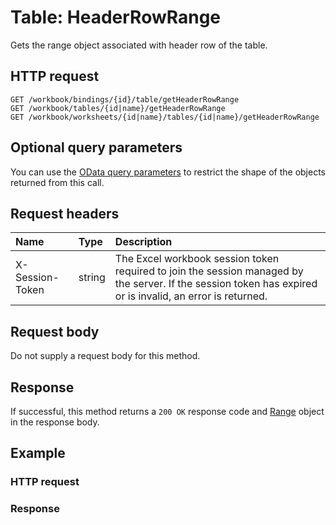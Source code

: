 # Table: HeaderRowRange

Gets the range object associated with header row of the table.
## HTTP request
```http
GET /workbook/bindings/{id}/table/getHeaderRowRange
GET /workbook/tables/{id|name}/getHeaderRowRange
GET /workbook/worksheets/{id|name}/tables/{id|name}/getHeaderRowRange
```
## Optional query parameters
You can use the [OData query parameters](odata-optional-query-parameters.md) to restrict the shape of the objects returned from this call.
## Request headers
| Name       | Type | Description|
|:-----------|:------|:----------|
| X-Session-Token   | string  | The Excel workbook session token required to join the session managed by the server. If the session token has expired or is invalid, an error is returned.|

## Request body
Do not supply a request body for this method.


## Response
If successful, this method returns a `200 OK` response code and [Range](../resources/range.md) object in the response body.
## Example
### HTTP request
### Response
